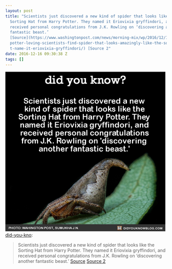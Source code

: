 ```yaml
---
layout: post
title: "Scientists just discovered a new kind of spider that looks like the
  Sorting Hat from Harry Potter. They named it Eriovixia gryffindori, and
  received personal congratulations from J.K. Rowling on ‘discovering another
  fantastic beast.’
  [Source](https://www.washingtonpost.com/news/morning-mix/wp/2016/12/13/harry-\
  potter-loving-scientists-find-spider-that-looks-amazingly-like-the-sorting-ha\
  t-name-it-eriovixia-gryffindori/) [Source 2"
date: 2016-12-16 09:30:38 Z
tags: []
---
```

![](/media/2016/12/154542572355.png)
[did-you-kno](http://didyouknowblog.com/post/154519415420/scientists-just-discovered-a-new-kind-of-spider):

> Scientists just discovered a new kind of spider that looks like the Sorting Hat from Harry Potter. They named it Eriovixia gryffindori, and received personal congratulations from J.K. Rowling on ‘discovering another fantastic beast.’ [Source](https://www.washingtonpost.com/news/morning-mix/wp/2016/12/13/harry-potter-loving-scientists-find-spider-that-looks-amazingly-like-the-sorting-hat-name-it-eriovixia-gryffindori/) [Source 2](http://indianarachnology.com/ija/indian-journal-of-arachnology-2016-volume-5-1-2/)
